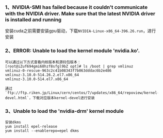 
### 1、NVIDIA-SMI has failed because it couldn't communicate with the NVIDIA driver. Make sure that the latest NVIDIA driver is installed and running

安装cuda之前需要安装gpu驱动，下载`NVIDIA-Linux-x86_64-396.26.run`，进行安装

### 2、ERROR: Unable to load the kernel module 'nvidia.ko'.

```
可以通过以下方式查看内核版本和源码包版本：
[root@iZuf694gmi68hzf8sfgl9bZ opt]# ls /boot | grep vmlinuz
vmlinuz-0-rescue-963c2c41b08343f7b063dddac6b2e486
vmlinuz-3.10.0-514.26.2.el7.x86_64
vmlinuz-3.10.0-514.el7.x86_64

通过`ftp://ftp.riken.jp/Linux/cern/centos/7/updates/x86_64/repoview/kernel-devel.html`，下载对应版本kernel-devel进行安装
```

### 3、Unable to load the 'nvidia-drm' kernel module
```
安装dkms
yum install epel-release
yum install --enablerepo=epel dkms
```


